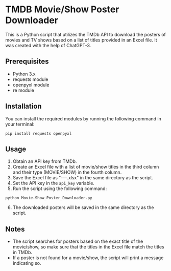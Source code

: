 # TMDB Movie/Show Poster Downloader

This is a Python script that utilizes the TMDb API to download the posters of movies and TV shows based on a list of titles provided in an Excel file. It was created with the help of ChatGPT-3.

## Prerequisites
* Python 3.x
* requests module
* openpyxl module
* re module

## Installation
You can install the required modules by running the following command in your terminal:

```pip install requests openpyxl ```

## Usage
1. Obtain an API key from TMDb.
2. Create an Excel file with a list of movie/show titles in the third column and their type (MOVIE/SHOW) in the fourth column.
3. Save the Excel file as "---.xlsx" in the same directory as the script.
4. Set the API key in the `api_key` variable.
5. Run the script using the following command:

```python Movie-Show_Poster_Downloader.py```

6. The downloaded posters will be saved in the same directory as the script.

## Notes
* The script searches for posters based on the exact title of the movie/show, so make sure that the titles in the Excel file match the titles in TMDb.
* If a poster is not found for a movie/show, the script will print a message indicating so.
